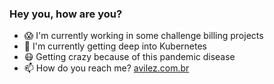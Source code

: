 ### Hey you, how are you?

- 😱 I'm currently working in some challenge billing projects
- 📖 I'm currently getting deep into Kubernetes
- 😷 Getting crazy because of this pandemic disease
- 📫 How do you reach me? [avilez.com.br](https://avilez.com.br)
